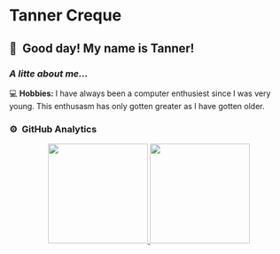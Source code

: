 # Tanner Creque
## 👋 &nbsp;Good day! My name is Tanner!
### *A litte about me...*
:computer: **Hobbies:** I have always been a computer enthusiest since I was very young. This enthusasm has only gotten greater as I have gotten older.
### ⚙️ &nbsp;GitHub Analytics
<p align="center">
<a href="https://github.com/AVS1508">
  <img height="180em" src="https://github-readme-stats-eight-theta.vercel.app/api?username=tannercreque&show_icons=true&theme=algolia&include_all_commits=true&count_private=true"/>
  <img height="180em" src="https://github-readme-stats-eight-theta.vercel.app/api/top-langs/?username=tannercreque&layout=compact&langs_count=8&theme=algolia"/>
</a>
</p>
